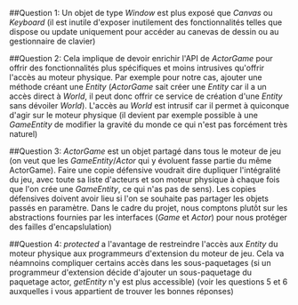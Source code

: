 ##Question 1:
Un objet de type *Window* est plus exposé que *Canvas* ou *Keyboard* (il est inutile d'exposer inutilement des fonctionnalités telles que dispose ou update uniquement pour accéder au canevas de dessin ou au gestionnaire de clavier)

##Question 2:
Cela implique de devoir enrichir l'API de *ActorGame* pour offrir des fonctionnalités plus spécifiques et moins intrusives qu'offrir l'accès au moteur physique. Par exemple pour notre cas, ajouter une méthode créant une *Entity* (*ActorGame* sait créer une *Entity* car il a un accès direct à *World*, il peut donc  offrir ce service de création d'une *Entity* sans dévoiler *World*).
L'accès au *World* est intrusif car il permet à quiconque d'agir sur le moteur physique (il devient par exemple possible à une *GameEntity* de modifier la gravité du monde ce qui n'est pas forcément très naturel)

##Question 3:
*ActorGame* est un objet partagé dans tous le moteur de jeu (on veut que les *GameEntity*/*Actor* qui y évoluent fasse partie du même ActorGame). Faire une copie défensive voudrait dire dupliquer l'intégralité du jeu, avec toute sa liste d'acteurs et son moteur physique à chaque fois que l'on crée une *GameEntity*, ce qui n'as pas de sens). Les copies défensives doivent avoir lieu si l'on se souhaite pas partager les objets passés en paramètre. 
Dans le cadre du projet, nous comptons plutôt sur les abstractions fournies par les interfaces (*Game* et *Actor*) pour nous protéger des failles d'encapslulation)

##Question 4:
*protected* a l'avantage de restreindre l'accès aux *Entity* du moteur physique aux programmeurs d'extension du moteur de jeu. Cela va néamnoins compliquer certains accès dans les sous-paquetages (si un programmeur d'extension décide d'ajouter un sous-paquetage du paquetage actor, *getEntity* n'y est plus accessible) (voir les questions 5 et 6 auxquelles i  vous appartient de trouver les bonnes réponses)
